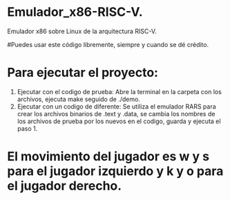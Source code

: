 # Emulador_x86-RISC-V.
Emulador x86 sobre Linux de la arquitectura RISC-V.

#Puedes usar este código libremente, siempre y cuando se dé crédito.

# Para ejecutar el proyecto:
  1) Ejecutar con el codigo de prueba: Abre la terminal en la carpeta con los archivos, ejecuta make seguido de ./demo.
  2) Ejecutar con un codigo de diferente: Se utiliza el emulador RARS para crear los archivos binarios de .text y .data,
     se cambia los nombres de los archivos de prueba por los nuevos en el codigo, guarda y ejecuta el paso 1.

# El movimiento del jugador es w y s para el jugador izquierdo y k y o para el jugador derecho.
